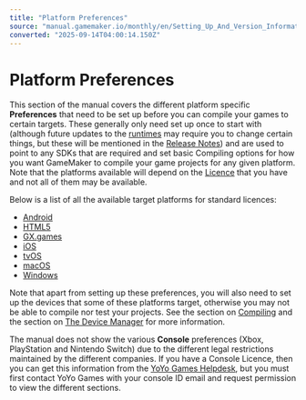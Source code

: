 ```yaml
---
title: "Platform Preferences"
source: "manual.gamemaker.io/monthly/en/Setting_Up_And_Version_Information/Platform_Preferences.htm"
converted: "2025-09-14T04:00:14.150Z"
---
```


# Platform Preferences

This section of the manual covers the different platform specific **Preferences** that need to be set up before you can compile your games to certain targets. These generally only need set up once to start with (although future updates to the [runtimes](IDE_Preferences/Runtime_Feed_Preferences.md) may require you to change certain things, but these will be mentioned in the [Release Notes](Release_Notes.md)) and are used to point to any SDKs that are required and set basic Compiling options for how you want GameMaker to compile your game projects for any given platform. Note that the platforms available will depend on the [Licence](GMS2_Version_Information.md) that you have and not all of them may be available.

Below is a list of all the available target platforms for standard licences:

-   [Android](Platform_Preferences/Android.md)
-   [HTML5](Platform_Preferences/HTML5.md)
-   [GX.games](Platform_Preferences/GX_Games_Preferences.md)
-   [iOS](Platform_Preferences/iOS.md)
-   [tvOS](Platform_Preferences/tvOS.md)
-   [macOS](Platform_Preferences/macOS.md)
-   [Windows](Platform_Preferences/Windows.md)

Note that apart from setting up these preferences, you will also need to set up the devices that some of these platforms target, otherwise you may not be able to compile nor test your projects. See the section on [Compiling](../Introduction/Compiling.md) and the section on [The Device Manager](The_Device_Manager.md) for more information.

The manual does not show the various **Console** preferences (Xbox, PlayStation and Nintendo Switch) due to the different legal restrictions maintained by the different companies. If you have a Console Licence, then you can get this information from the [YoYo Games Helpdesk](https://help.gamemaker.io/hc/en-us/categories/202590248-Console-Support), but you must first contact YoYo Games with your console ID email and request permission to view the different sections.